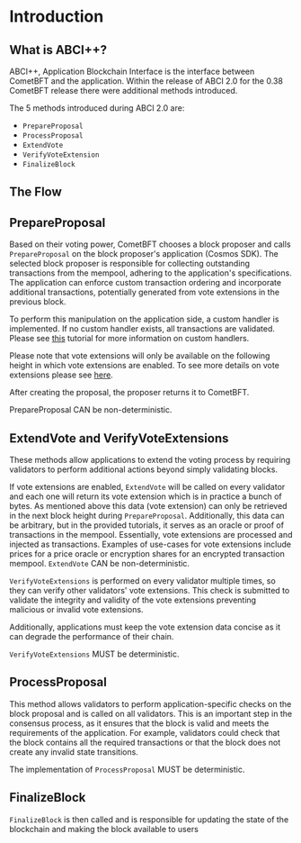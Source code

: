 # Introduction

## What is ABCI++?

ABCI++, Application Blockchain Interface is the interface between CometBFT and the application. Within the release of ABCI 2.0 for the 0.38 CometBFT release there were additional methods introduced.

The 5 methods introduced during ABCI 2.0 are:

- `PrepareProposal`
- `ProcessProposal`
- `ExtendVote`
- `VerifyVoteExtension`
- `FinalizeBlock`


## The Flow

## PrepareProposal

Based on their voting power, CometBFT chooses a block proposer and calls `PrepareProposal` on the block proposer's application (Cosmos SDK). The selected block proposer is responsible for collecting outstanding transactions from the mempool, adhering to the application's specifications. The application can enforce custom transaction ordering and incorporate additional transactions, potentially generated from vote extensions in the previous block.

To perform this manipulation on the application side, a custom handler is implemented. If no custom handler exists, all transactions are validated. Please see [this](https://github.com/fatal-fruit/abci-workshop) tutorial for more information on custom handlers.

Please note that vote extensions will only be available on the following height in which vote extensions are enabled. To see more details on vote extensions please see [here](https://docs.cosmos.network/main/build/abci++/01-vote-extensions).

After creating the proposal, the proposer returns it to CometBFT.

PrepareProposal CAN be non-deterministic.


## ExtendVote and VerifyVoteExtensions

These methods allow applications to extend the voting process by requiring validators to perform additional actions beyond simply validating blocks.

If vote extensions are enabled, `ExtendVote` will be called on every validator and each one will return its vote extension which is in practice a bunch of bytes. As mentioned above this data (vote extension) can only be retrieved in the next block height during `PrepareProposal`. Additionally, this data can be arbitrary, but in the provided tutorials, it serves as an oracle or proof of transactions in the mempool. Essentially, vote extensions are processed and injected as transactions. Examples of use-cases for vote extensions include prices for a price oracle or encryption shares for an encrypted transaction mempool. `ExtendVote` CAN be non-deterministic.

`VerifyVoteExtensions` is performed on every validator multiple times, so they can verify other validators' vote extensions. This check is submitted to validate the integrity and validity of the vote extensions preventing malicious or invalid vote extensions.

Additionally, applications must keep the vote extension data concise as it can degrade the performance of their chain.

`VerifyVoteExtensions` MUST be deterministic.


## ProcessProposal

This method allows validators to perform application-specific checks on the block proposal and is called on all validators. This is an important step in the consensus process, as it ensures that the block is valid and meets the requirements of the application. For example, validators could check that the block contains all the required transactions or that the block does not create any invalid state transitions.

The implementation of `ProcessProposal` MUST be deterministic.

## FinalizeBlock

`FinalizeBlock` is then called and is responsible for updating the state of the blockchain and making the block available to users
